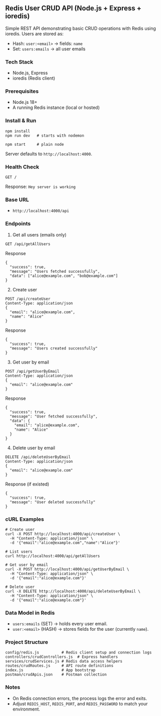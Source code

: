 ## Redis User CRUD API (Node.js + Express + ioredis)

Simple REST API demonstrating basic CRUD operations with Redis using ioredis. Users are stored as:
- Hash: `user:<email>` → fields: `name`
- Set: `users:emails` → all user emails

### Tech Stack
- Node.js, Express
- ioredis (Redis client)


### Prerequisites
- Node.js 18+
- A running Redis instance (local or hosted)


### Install & Run
```
npm install
npm run dev   # starts with nodemon

npm start     # plain node
```
Server defaults to `http://localhost:4000`.

### Health Check
```
GET /
```
Response: `Hey server is working`

### Base URL
- `http://localhost:4000/api`

### Endpoints

1) Get all users (emails only)
```
GET /api/getAllUsers
```
Response
```
{
  "success": true,
  "message": "Users fetched successfully",
  "data": ["alice@example.com", "bob@example.com"]
}
```

2) Create user
```
POST /api/createUser
Content-Type: application/json
{
  "email": "alice@example.com",
  "name": "Alice"
}
```
Response
```
{
  "success": true,
  "message": "Users created successfully"
}
```

3) Get user by email
```
POST /api/getUserByEmail
Content-Type: application/json
{
  "email": "alice@example.com"
}
```
Response
```
{
  "success": true,
  "message": "User fetched successfully",
  "data": {
    "email": "alice@example.com",
    "name": "Alice"
  }
}
```

4) Delete user by email
```
DELETE /api/deleteUserByEmail
Content-Type: application/json
{
  "email": "alice@example.com"
}
```
Response (if existed)
```
{
  "success": true,
  "message": "User deleted successfully"
}
```

### cURL Examples
```
# Create user
curl -X POST http://localhost:4000/api/createUser \
  -H "Content-Type: application/json" \
  -d '{"email":"alice@example.com","name":"Alice"}'

# List users
curl http://localhost:4000/api/getAllUsers

# Get user by email
curl -X POST http://localhost:4000/api/getUserByEmail \
  -H "Content-Type: application/json" \
  -d '{"email":"alice@example.com"}'

# Delete user
curl -X DELETE http://localhost:4000/api/deleteUserByEmail \
  -H "Content-Type: application/json" \
  -d '{"email":"alice@example.com"}'
```

### Data Model in Redis
- `users:emails` (SET) → holds every user email.
- `user:<email>` (HASH) → stores fields for the user (currently `name`).

### Project Structure
```
config/redis.js          # Redis client setup and connection logs
controllers/crudControllers.js  # Express handlers
services/crudServices.js # Redis data access helpers
routes/crudRoutes.js     # API route definitions
index.js                 # App bootstrap
postman/crudApis.json    # Postman collection
```

### Notes
- On Redis connection errors, the process logs the error and exits.
- Adjust `REDIS_HOST`, `REDIS_PORT`, and `REDIS_PASSWORD` to match your environment.


